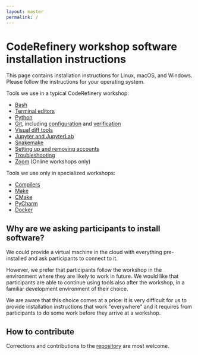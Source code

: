 ```yaml
---
layout: master
permalink: /
---
```


# CodeRefinery workshop software installation instructions

This page contains installation instructions for Linux, macOS, and Windows.
Please follow the instructions for your operating system.

Tools we use in a typical CodeRefinery workshop:
- [Bash](/installation/bash/)
- [Terminal editors](/installation/editors/)
- [Python](/installation/python/)
- [Git](/installation/git/), including [configuration](/installation/git/#configuring-git) and [verification](/installation/git/#how-to-verify-the-installation)
- [Visual diff tools](/installation/difftools/)
- [Jupyter and JupyterLab](/installation/jupyter/)
- [Snakemake](/installation/snakemake/)
- [Setting up and removing accounts](/installation/accounts/)
- [Troubleshooting](/installation/troubleshooting/)
- [Zoom](/installation/zoom/) (Online workshops only)

Tools we use only in specialized workshops:
- [Compilers](/installation/compilers/)
- [Make](/installation/make/)
- [CMake](/installation/cmake/)
- [PyCharm](/installation/pycharm/)
- [Docker](/installation/docker/)


## Why are we asking participants to install software?

We could provide a virtual machine in the cloud with everything pre-installed
and ask participants to connect to it.

However, we prefer that participants follow the workshop in the environment
where they are likely to work in future.  We would like that participants are
able to continue using tools also after the workshop, in a familiar development
environment of their choice.

We are aware that this choice comes at a price: it is very difficult for us to
provide installation instructions that work "everywhere" and it requires from
participants to do some work before they arrive at a workshop.


## How to contribute

Corrections and contributions to the
[repository](https://github.com/coderefinery/installation) are most welcome.
